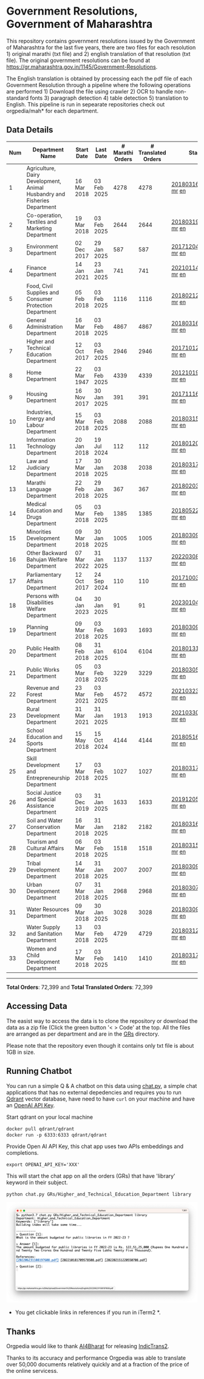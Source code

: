 # Government Resolutions, Government of Maharashtra

This repository contains government resolutions issued by the Government of Maharashtra for the last five years, there are two files for each resolution 1) original marathi (txt file) and 2) english translation of that resolution (txt file). The original government resolutions can be found at https://gr.maharashtra.gov.in/1145/Government-Resolutions.

The English translation is obtained by processing each the pdf file of each Government Resolution through a pipeline where the following operations are performed 1) Download the file using crawler 2) OCR to handle non-standard fonts 3) paragraph detection 4) table  detection 5) translation to English. This pipeline is run in sepearate repositories check out orgpedia/mah* for each department.


## Data Details

| Num | Department Name | Start Date | Last Date | # Marathi Orders | # Translated Orders | Starting Order | Last Order |
| --- | --------------- | ---------- | --------- | ---------------- | ------------------- | -------------- | ---------- |
| 1 | Agriculture, Dairy Development, Animal Husbandry and Fisheries Department | 16 Mar 2018 | 03 Feb 2025 | 4278 | 4278 | [201803161624182101.pdf](https://gr.maharashtra.gov.in/Site/Upload/Government%20Resolutions/English/201803161624182101.pdf) [mr](GRs/Agriculture,_Dairy_Development,_Animal_Husbandry_and_Fisheries_Department/201803161624182101.pdf.mr.txt) [en](GRs/Agriculture,_Dairy_Development,_Animal_Husbandry_and_Fisheries_Department/201803161624182101.pdf.en.txt) | [202502031725289001.pdf](https://gr.maharashtra.gov.in/Site/Upload/Government%20Resolutions/English/202502031725289001.pdf) [mr](GRs/Agriculture,_Dairy_Development,_Animal_Husbandry_and_Fisheries_Department/202502031725289001.pdf.mr.txt) [en](GRs/Agriculture,_Dairy_Development,_Animal_Husbandry_and_Fisheries_Department/202502031725289001.pdf.en.txt) |
| 2 | Co-operation, Textiles and Marketing Department | 19 Mar 2018 | 03 Feb 2025 | 2644 | 2644 | [201803191257576702.pdf](https://gr.maharashtra.gov.in/Site/Upload/Government%20Resolutions/English/201803191257576702.pdf) [mr](GRs/Co-operation,_Textiles_and_Marketing_Department/201803191257576702.pdf.mr.txt) [en](GRs/Co-operation,_Textiles_and_Marketing_Department/201803191257576702.pdf.en.txt) | [202502031752161502.pdf](https://gr.maharashtra.gov.in/Site/Upload/Government%20Resolutions/English/202502031752161502.pdf) [mr](GRs/Co-operation,_Textiles_and_Marketing_Department/202502031752161502.pdf.mr.txt) [en](GRs/Co-operation,_Textiles_and_Marketing_Department/202502031752161502.pdf.en.txt) |
| 3 | Environment Department | 02 Dec 2017 | 29 Jan 2025 | 587 | 587 | [201712041147216904.pdf](https://gr.maharashtra.gov.in/Site/Upload/Government%20Resolutions/English/201712041147216904.pdf) [mr](GRs/Environment_Department/201712041147216904.pdf.mr.txt) [en](GRs/Environment_Department/201712041147216904.pdf.en.txt) | [202501291632499904.pdf](https://gr.maharashtra.gov.in/Site/Upload/Government%20Resolutions/English/202501291632499904.pdf) [mr](GRs/Environment_Department/202501291632499904.pdf.mr.txt) [en](GRs/Environment_Department/202501291632499904.pdf.en.txt) |
| 4 | Finance Department | 14 Jan 2021 | 23 Jan 2025 | 741 | 741 | [202101141237329905.pdf](https://gr.maharashtra.gov.in/Site/Upload/Government%20Resolutions/English/202101141237329905.pdf) [mr](GRs/Finance_Department/202101141237329905.pdf.mr.txt) [en](GRs/Finance_Department/202101141237329905.pdf.en.txt) | [202501231755017605.pdf](https://gr.maharashtra.gov.in/Site/Upload/Government%20Resolutions/English/202501231755017605.pdf) [mr](GRs/Finance_Department/202501231755017605.pdf.mr.txt) [en](GRs/Finance_Department/202501231755017605.pdf.en.txt) |
| 5 | Food, Civil Supplies and Consumer Protection Department | 05 Feb 2018 | 03 Feb 2025 | 1116 | 1116 | [201802121244545806.pdf](https://gr.maharashtra.gov.in/Site/Upload/Government%20Resolutions/English/201802121244545806.pdf) [mr](GRs/Food,_Civil_Supplies_and_Consumer_Protection_Department/201802121244545806.pdf.mr.txt) [en](GRs/Food,_Civil_Supplies_and_Consumer_Protection_Department/201802121244545806.pdf.en.txt) | [202502031532064406.pdf](https://gr.maharashtra.gov.in/Site/Upload/Government%20Resolutions/English/202502031532064406.pdf) [mr](GRs/Food,_Civil_Supplies_and_Consumer_Protection_Department/202502031532064406.pdf.mr.txt) [en](GRs/Food,_Civil_Supplies_and_Consumer_Protection_Department/202502031532064406.pdf.en.txt) |
| 6 | General Administration Department | 16 Mar 2018 | 03 Feb 2025 | 4867 | 4867 | [201803161224022707.pdf](https://gr.maharashtra.gov.in/Site/Upload/Government%20Resolutions/English/201803161224022707.pdf) [mr](GRs/General_Administration_Department/201803161224022707.pdf.mr.txt) [en](GRs/General_Administration_Department/201803161224022707.pdf.en.txt) | [202502031735041107.pdf](https://gr.maharashtra.gov.in/Site/Upload/Government%20Resolutions/English/202502031735041107.pdf) [mr](GRs/General_Administration_Department/202502031735041107.pdf.mr.txt) [en](GRs/General_Administration_Department/202502031735041107.pdf.en.txt) |
| 7 | Higher and Technical Education Department | 12 Oct 2017 | 03 Feb 2025 | 2946 | 2946 | [201710121514029708.pdf](https://gr.maharashtra.gov.in/Site/Upload/Government%20Resolutions/English/201710121514029708.pdf) [mr](GRs/Higher_and_Technical_Education_Department/201710121514029708.pdf.mr.txt) [en](GRs/Higher_and_Technical_Education_Department/201710121514029708.pdf.en.txt) | [202502031607429608.pdf](https://gr.maharashtra.gov.in/Site/Upload/Government%20Resolutions/English/202502031607429608.pdf) [mr](GRs/Higher_and_Technical_Education_Department/202502031607429608.pdf.mr.txt) [en](GRs/Higher_and_Technical_Education_Department/202502031607429608.pdf.en.txt) |
| 8 | Home Department | 22 Mar 1947 | 03 Feb 2025 | 4339 | 4339 | [201210191648552129.pdf](https://gr.maharashtra.gov.in/Site/Upload/Government%20Resolutions/English/201210191648552129.pdf) [mr](GRs/Home_Department/201210191648552129.pdf.mr.txt) [en](GRs/Home_Department/201210191648552129.pdf.en.txt) | [202502031702553929.pdf](https://gr.maharashtra.gov.in/Site/Upload/Government%20Resolutions/English/202502031702553929.pdf) [mr](GRs/Home_Department/202502031702553929.pdf.mr.txt) [en](GRs/Home_Department/202502031702553929.pdf.en.txt) |
| 9 | Housing Department | 16 Nov 2017 | 30 Jan 2025 | 391 | 391 | [201711161447076609.pdf](https://gr.maharashtra.gov.in/Site/Upload/Government%20Resolutions/English/201711161447076609.pdf) [mr](GRs/Housing_Department/201711161447076609.pdf.mr.txt) [en](GRs/Housing_Department/201711161447076609.pdf.en.txt) | [202501301452001209.pdf](https://gr.maharashtra.gov.in/Site/Upload/Government%20Resolutions/English/202501301452001209.pdf) [mr](GRs/Housing_Department/202501301452001209.pdf.mr.txt) [en](GRs/Housing_Department/202501301452001209.pdf.en.txt) |
| 10 | Industries, Energy and Labour Department | 15 Mar 2018 | 03 Feb 2025 | 2088 | 2088 | [201803151204055010.pdf](https://gr.maharashtra.gov.in/Site/Upload/Government%20Resolutions/English/201803151204055010.pdf) [mr](GRs/Industries,_Energy_and_Labour_Department/201803151204055010.pdf.mr.txt) [en](GRs/Industries,_Energy_and_Labour_Department/201803151204055010.pdf.en.txt) | [202502031658110210.pdf](https://gr.maharashtra.gov.in/Site/Upload/Government%20Resolutions/English/202502031658110210.pdf) [mr](GRs/Industries,_Energy_and_Labour_Department/202502031658110210.pdf.mr.txt) [en](GRs/Industries,_Energy_and_Labour_Department/202502031658110210.pdf.en.txt) |
| 11 | Information Technology Department | 20 Jan 2018 | 19 Jul 2024 | 112 | 112 | [201801201843024511.pdf](https://gr.maharashtra.gov.in/Site/Upload/Government%20Resolutions/English/201801201843024511.pdf) [mr](GRs/Information_Technology_Department/201801201843024511.pdf.mr.txt) [en](GRs/Information_Technology_Department/201801201843024511.pdf.en.txt) | [202407191742379111.pdf](https://gr.maharashtra.gov.in/Site/Upload/Government%20Resolutions/English/202407191742379111.pdf) [mr](GRs/Information_Technology_Department/202407191742379111.pdf.mr.txt) [en](GRs/Information_Technology_Department/202407191742379111.pdf.en.txt) |
| 12 | Law and Judiciary Department | 17 Mar 2018 | 30 Jan 2025 | 2038 | 2038 | [201803171129290212.pdf](https://gr.maharashtra.gov.in/Site/Upload/Government%20Resolutions/English/201803171129290212.pdf) [mr](GRs/Law_and_Judiciary_Department/201803171129290212.pdf.mr.txt) [en](GRs/Law_and_Judiciary_Department/201803171129290212.pdf.en.txt) | [202501301625005912.pdf](https://gr.maharashtra.gov.in/Site/Upload/Government%20Resolutions/English/202501301625005912.pdf) [mr](GRs/Law_and_Judiciary_Department/202501301625005912.pdf.mr.txt) [en](GRs/Law_and_Judiciary_Department/202501301625005912.pdf.en.txt) |
| 13 | Marathi Language Department | 22 Feb 2018 | 29 Jan 2025 | 367 | 367 | [201802031549154233.pdf](https://gr.maharashtra.gov.in/Site/Upload/Government%20Resolutions/English/201802031549154233.pdf) [mr](GRs/Marathi_Language_Department/201802031549154233.pdf.mr.txt) [en](GRs/Marathi_Language_Department/201802031549154233.pdf.en.txt) | [202501291731111733.pdf](https://gr.maharashtra.gov.in/Site/Upload/Government%20Resolutions/English/202501291731111733.pdf) [mr](GRs/Marathi_Language_Department/202501291731111733.pdf.mr.txt) [en](GRs/Marathi_Language_Department/202501291731111733.pdf.en.txt) |
| 14 | Medical Education and Drugs Department | 05 Mar 2018 | 03 Feb 2025 | 1385 | 1385 | [201805221424292513.pdf](https://gr.maharashtra.gov.in/Site/Upload/Government%20Resolutions/English/201805221424292513.pdf) [mr](GRs/Medical_Education_and_Drugs_Department/201805221424292513.pdf.mr.txt) [en](GRs/Medical_Education_and_Drugs_Department/201805221424292513.pdf.en.txt) | [202502031553389313.pdf](https://gr.maharashtra.gov.in/Site/Upload/Government%20Resolutions/English/202502031553389313.pdf) [mr](GRs/Medical_Education_and_Drugs_Department/202502031553389313.pdf.mr.txt) [en](GRs/Medical_Education_and_Drugs_Department/202502031553389313.pdf.en.txt) |
| 15 | Minorities Development Department | 09 Mar 2018 | 30 Jan 2025 | 1005 | 1005 | [201803091218355314.pdf](https://gr.maharashtra.gov.in/Site/Upload/Government%20Resolutions/English/201803091218355314.pdf) [mr](GRs/Minorities_Development_Department/201803091218355314.pdf.mr.txt) [en](GRs/Minorities_Development_Department/201803091218355314.pdf.en.txt) | [202501301814487314.pdf](https://gr.maharashtra.gov.in/Site/Upload/Government%20Resolutions/English/202501301814487314.pdf) [mr](GRs/Minorities_Development_Department/202501301814487314.pdf.mr.txt) [en](GRs/Minorities_Development_Department/202501301814487314.pdf.en.txt) |
| 16 | Other Backward Bahujan Welfare Department | 07 Mar 2022 | 31 Jan 2025 | 1137 | 1137 | [202203081752439334.pdf](https://gr.maharashtra.gov.in/Site/Upload/Government%20Resolutions/English/202203081752439334.pdf) [mr](GRs/Other_Backward_Bahujan_Welfare_Department/202203081752439334.pdf.mr.txt) [en](GRs/Other_Backward_Bahujan_Welfare_Department/202203081752439334.pdf.en.txt) | [202501311719321734.pdf](https://gr.maharashtra.gov.in/Site/Upload/Government%20Resolutions/English/202501311719321734.pdf) [mr](GRs/Other_Backward_Bahujan_Welfare_Department/202501311719321734.pdf.mr.txt) [en](GRs/Other_Backward_Bahujan_Welfare_Department/202501311719321734.pdf.en.txt) |
| 17 | Parliamentary Affairs Department | 12 Oct 2017 | 24 Sep 2024 | 110 | 110 | [201710031642378615.pdf](https://gr.maharashtra.gov.in/Site/Upload/Government%20Resolutions/English/201710031642378615.pdf) [mr](GRs/Parliamentary_Affairs_Department/201710031642378615.pdf.mr.txt) [en](GRs/Parliamentary_Affairs_Department/201710031642378615.pdf.en.txt) | [202409241152433515.pdf](https://gr.maharashtra.gov.in/Site/Upload/Government%20Resolutions/English/202409241152433515.pdf) [mr](GRs/Parliamentary_Affairs_Department/202409241152433515.pdf.mr.txt) [en](GRs/Parliamentary_Affairs_Department/202409241152433515.pdf.en.txt) |
| 18 | Persons with Disabilities Welfare Department | 04 Jan 2023 | 30 Jan 2025 | 91 | 91 | [202301041906309635.pdf](https://gr.maharashtra.gov.in/Site/Upload/Government%20Resolutions/English/202301041906309635.pdf) [mr](GRs/Persons_with_Disabilities_Welfare_Department/202301041906309635.pdf.mr.txt) [en](GRs/Persons_with_Disabilities_Welfare_Department/202301041906309635.pdf.en.txt) | [202501301714002335.pdf](https://gr.maharashtra.gov.in/Site/Upload/Government%20Resolutions/English/202501301714002335.pdf) [mr](GRs/Persons_with_Disabilities_Welfare_Department/202501301714002335.pdf.mr.txt) [en](GRs/Persons_with_Disabilities_Welfare_Department/202501301714002335.pdf.en.txt) |
| 19 | Planning Department | 09 Mar 2018 | 03 Feb 2025 | 1693 | 1693 | [201803091441032716.pdf](https://gr.maharashtra.gov.in/Site/Upload/Government%20Resolutions/English/201803091441032716.pdf) [mr](GRs/Planning_Department/201803091441032716.pdf.mr.txt) [en](GRs/Planning_Department/201803091441032716.pdf.en.txt) | [202502031459532716.pdf](https://gr.maharashtra.gov.in/Site/Upload/Government%20Resolutions/English/202502031459532716.pdf) [mr](GRs/Planning_Department/202502031459532716.pdf.mr.txt) [en](GRs/Planning_Department/202502031459532716.pdf.en.txt) |
| 20 | Public Health Department | 08 Feb 2018 | 31 Jan 2025 | 6104 | 6104 | [201801311722275417.pdf](https://gr.maharashtra.gov.in/Site/Upload/Government%20Resolutions/English/201801311722275417.pdf) [mr](GRs/Public_Health_Department/201801311722275417.pdf.mr.txt) [en](GRs/Public_Health_Department/201801311722275417.pdf.en.txt) | [202501311628173317.pdf](https://gr.maharashtra.gov.in/Site/Upload/Government%20Resolutions/English/202501311628173317.pdf) [mr](GRs/Public_Health_Department/202501311628173317.pdf.mr.txt) [en](GRs/Public_Health_Department/202501311628173317.pdf.en.txt) |
| 21 | Public Works Department | 05 Mar 2018 | 03 Feb 2025 | 3229 | 3229 | [201803051515468118.pdf](https://gr.maharashtra.gov.in/Site/Upload/Government%20Resolutions/English/201803051515468118.pdf) [mr](GRs/Public_Works_Department/201803051515468118.pdf.mr.txt) [en](GRs/Public_Works_Department/201803051515468118.pdf.en.txt) | [202502031715574318.pdf](https://gr.maharashtra.gov.in/Site/Upload/Government%20Resolutions/English/202502031715574318.pdf) [mr](GRs/Public_Works_Department/202502031715574318.pdf.mr.txt) [en](GRs/Public_Works_Department/202502031715574318.pdf.en.txt) |
| 22 | Revenue and Forest Department | 23 Mar 2021 | 03 Feb 2025 | 4572 | 4572 | [202103231328393119.pdf](https://gr.maharashtra.gov.in/Site/Upload/Government%20Resolutions/English/202103231328393119.pdf) [mr](GRs/Revenue_and_Forest_Department/202103231328393119.pdf.mr.txt) [en](GRs/Revenue_and_Forest_Department/202103231328393119.pdf.en.txt) | [202502031625427619.pdf](https://gr.maharashtra.gov.in/Site/Upload/Government%20Resolutions/English/202502031625427619.pdf) [mr](GRs/Revenue_and_Forest_Department/202502031625427619.pdf.mr.txt) [en](GRs/Revenue_and_Forest_Department/202502031625427619.pdf.en.txt) |
| 23 | Rural Development Department | 31 Mar 2021 | 31 Jan 2025 | 1913 | 1913 | [202103301021181120.pdf](https://gr.maharashtra.gov.in/Site/Upload/Government%20Resolutions/English/202103301021181120.pdf) [mr](GRs/Rural_Development_Department/202103301021181120.pdf.mr.txt) [en](GRs/Rural_Development_Department/202103301021181120.pdf.en.txt) | [202501311441219420.pdf](https://gr.maharashtra.gov.in/Site/Upload/Government%20Resolutions/English/202501311441219420.pdf) [mr](GRs/Rural_Development_Department/202501311441219420.pdf.mr.txt) [en](GRs/Rural_Development_Department/202501311441219420.pdf.en.txt) |
| 24 | School Education and Sports Department | 15 May 2018 | 15 Oct 2024 | 4144 | 4144 | [201805161114241221.pdf](https://gr.maharashtra.gov.in/Site/Upload/Government%20Resolutions/English/201805161114241221.pdf) [mr](GRs/School_Education_and_Sports_Department/201805161114241221.pdf.mr.txt) [en](GRs/School_Education_and_Sports_Department/201805161114241221.pdf.en.txt) | [202410152127537021.pdf](https://gr.maharashtra.gov.in/Site/Upload/Government%20Resolutions/English/202410152127537021.pdf) [mr](GRs/School_Education_and_Sports_Department/202410152127537021.pdf.mr.txt) [en](GRs/School_Education_and_Sports_Department/202410152127537021.pdf.en.txt) |
| 25 | Skill Development and Entrepreneurship Department | 17 Mar 2018 | 03 Feb 2025 | 1027 | 1027 | [201803171322099003.pdf](https://gr.maharashtra.gov.in/Site/Upload/Government%20Resolutions/English/201803171322099003.pdf) [mr](GRs/Skill_Development_and_Entrepreneurship_Department/201803171322099003.pdf.mr.txt) [en](GRs/Skill_Development_and_Entrepreneurship_Department/201803171322099003.pdf.en.txt) | [202502031151107803.pdf](https://gr.maharashtra.gov.in/Site/Upload/Government%20Resolutions/English/202502031151107803.pdf) [mr](GRs/Skill_Development_and_Entrepreneurship_Department/202502031151107803.pdf.mr.txt) [en](GRs/Skill_Development_and_Entrepreneurship_Department/202502031151107803.pdf.en.txt) |
| 26 | Social Justice and Special Assistance Department | 03 Dec 2019 | 31 Jan 2025 | 1633 | 1633 | [201912051107011622.pdf](https://gr.maharashtra.gov.in/Site/Upload/Government%20Resolutions/English/201912051107011622.pdf) [mr](GRs/Social_Justice_and_Special_Assistance_Department/201912051107011622.pdf.mr.txt) [en](GRs/Social_Justice_and_Special_Assistance_Department/201912051107011622.pdf.en.txt) | [202501311713339922.pdf](https://gr.maharashtra.gov.in/Site/Upload/Government%20Resolutions/English/202501311713339922.pdf) [mr](GRs/Social_Justice_and_Special_Assistance_Department/202501311713339922.pdf.mr.txt) [en](GRs/Social_Justice_and_Special_Assistance_Department/202501311713339922.pdf.en.txt) |
| 27 | Soil and Water Conservation Department | 16 Mar 2018 | 31 Jan 2025 | 2182 | 2182 | [201803161247582426.pdf](https://gr.maharashtra.gov.in/Site/Upload/Government%20Resolutions/English/201803161247582426.pdf) [mr](GRs/Soil_and_Water_Conservation_Department/201803161247582426.pdf.mr.txt) [en](GRs/Soil_and_Water_Conservation_Department/201803161247582426.pdf.en.txt) | [202501311756059226.pdf](https://gr.maharashtra.gov.in/Site/Upload/Government%20Resolutions/English/202501311756059226.pdf) [mr](GRs/Soil_and_Water_Conservation_Department/202501311756059226.pdf.mr.txt) [en](GRs/Soil_and_Water_Conservation_Department/202501311756059226.pdf.en.txt) |
| 28 | Tourism and Cultural Affairs Department | 06 Mar 2018 | 03 Feb 2025 | 1518 | 1518 | [201803151055091823.pdf](https://gr.maharashtra.gov.in/Site/Upload/Government%20Resolutions/English/201803151055091823.pdf) [mr](GRs/Tourism_and_Cultural_Affairs_Department/201803151055091823.pdf.mr.txt) [en](GRs/Tourism_and_Cultural_Affairs_Department/201803151055091823.pdf.en.txt) | [202502031738256323.pdf](https://gr.maharashtra.gov.in/Site/Upload/Government%20Resolutions/English/202502031738256323.pdf) [mr](GRs/Tourism_and_Cultural_Affairs_Department/202502031738256323.pdf.mr.txt) [en](GRs/Tourism_and_Cultural_Affairs_Department/202502031738256323.pdf.en.txt) |
| 29 | Tribal Development Department | 14 Mar 2018 | 31 Jan 2025 | 2007 | 2007 | [201803091105184924.pdf](https://gr.maharashtra.gov.in/Site/Upload/Government%20Resolutions/English/201803091105184924.pdf) [mr](GRs/Tribal_Development_Department/201803091105184924.pdf.mr.txt) [en](GRs/Tribal_Development_Department/201803091105184924.pdf.en.txt) | [202501311105263024.pdf](https://gr.maharashtra.gov.in/Site/Upload/Government%20Resolutions/English/202501311105263024.pdf) [mr](GRs/Tribal_Development_Department/202501311105263024.pdf.mr.txt) [en](GRs/Tribal_Development_Department/202501311105263024.pdf.en.txt) |
| 30 | Urban Development Department | 07 Mar 2018 | 31 Jan 2025 | 2968 | 2968 | [201803071203178325.pdf](https://gr.maharashtra.gov.in/Site/Upload/Government%20Resolutions/English/201803071203178325.pdf) [mr](GRs/Urban_Development_Department/201803071203178325.pdf.mr.txt) [en](GRs/Urban_Development_Department/201803071203178325.pdf.en.txt) | [202501311809575025.pdf](https://gr.maharashtra.gov.in/Site/Upload/Government%20Resolutions/English/202501311809575025.pdf) [mr](GRs/Urban_Development_Department/202501311809575025.pdf.mr.txt) [en](GRs/Urban_Development_Department/202501311809575025.pdf.en.txt) |
| 31 | Water Resources Department | 09 Mar 2018 | 30 Jan 2025 | 3028 | 3028 | [201803091034435527.pdf](https://gr.maharashtra.gov.in/Site/Upload/Government%20Resolutions/English/201803091034435527.pdf) [mr](GRs/Water_Resources_Department/201803091034435527.pdf.mr.txt) [en](GRs/Water_Resources_Department/201803091034435527.pdf.en.txt) | [202501301438211227.pdf](https://gr.maharashtra.gov.in/Site/Upload/Government%20Resolutions/English/202501301438211227.pdf) [mr](GRs/Water_Resources_Department/202501301438211227.pdf.mr.txt) [en](GRs/Water_Resources_Department/202501301438211227.pdf.en.txt) |
| 32 | Water Supply and Sanitation Department | 13 Mar 2018 | 03 Feb 2025 | 4729 | 4729 | [201803121414108428.pdf](https://gr.maharashtra.gov.in/Site/Upload/Government%20Resolutions/English/201803121414108428.pdf) [mr](GRs/Water_Supply_and_Sanitation_Department/201803121414108428.pdf.mr.txt) [en](GRs/Water_Supply_and_Sanitation_Department/201803121414108428.pdf.en.txt) | [202502031730263328.pdf](https://gr.maharashtra.gov.in/Site/Upload/Government%20Resolutions/English/202502031730263328.pdf) [mr](GRs/Water_Supply_and_Sanitation_Department/202502031730263328.pdf.mr.txt) [en](GRs/Water_Supply_and_Sanitation_Department/202502031730263328.pdf.en.txt) |
| 33 | Women and Child Development Department | 17 Mar 2018 | 03 Feb 2025 | 1410 | 1410 | [201803171539444330.pdf](https://gr.maharashtra.gov.in/Site/Upload/Government%20Resolutions/English/201803171539444330.pdf) [mr](GRs/Women_and_Child_Development_Department/201803171539444330.pdf.mr.txt) [en](GRs/Women_and_Child_Development_Department/201803171539444330.pdf.en.txt) | [202502031610277230.pdf](https://gr.maharashtra.gov.in/Site/Upload/Government%20Resolutions/English/202502031610277230.pdf) [mr](GRs/Women_and_Child_Development_Department/202502031610277230.pdf.mr.txt) [en](GRs/Women_and_Child_Development_Department/202502031610277230.pdf.en.txt) |
----------------------------------------------------------------------------------------------------

**Total Orders**: 72,399 and **Total Translated Orders**: 72,399
## Accessing Data

The easist way to access the data is to clone the repository or download the data as a zip file (Click the green button '< > Code' at the top. All the files are arranged as per department and are in the [GRs](GRs) directory.

Please note that the repository even though it contains only txt file is about 1GB in size.

## Running Chatbot

You can run a simple Q & A chatbot on this data using [chat.py](chat.py), a simple chat applications that has no external depedencies and requires you to run [Qdrant](https://qdrant.tech/) vector database, have need to have `curl` on your machine and have an [OpenAI API Key](https://help.openai.com/en/articles/4936850-where-do-i-find-my-secret-api-key).

Start qdrant on your local machine
```shell
docker pull qdrant/qdrant
docker run -p 6333:6333 qdrant/qdrant
```

Provide Open AI API Key, this chat app uses two APIs embeddings and completions.
```shell
export OPENAI_API_KEY='XXX'
```

This will start the chat app on all the orders (GRs) that have 'library' keyword in their subject.

```shell
python chat.py GRs/Higher_and_Technical_Education_Department library
```

![screenshot of running chat.py](screenshot.png)

* You get clickable links in references if you run in iTerm2 *.

## Thanks

Orgpedia would like to thank [AI4Bharat](https://ai4bharat.iitm.ac.in/) for releasing [IndicTrans2](https://github.com/AI4Bharat/IndicTrans2).

Thanks to its accuracy and performance Orgpedia was able to translate over 50,000 documents relatively quickly and at a fraction of the price of the online servicess.

